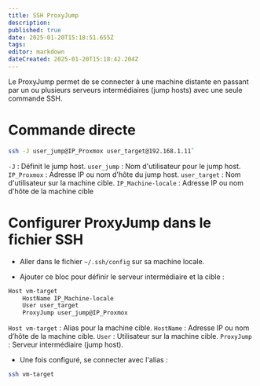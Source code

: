 ```yaml
---
title: SSH ProxyJump
description: 
published: true
date: 2025-01-20T15:18:51.655Z
tags: 
editor: markdown
dateCreated: 2025-01-20T15:18:42.204Z
---
```


Le ProxyJump permet de se connecter à une machine distante en passant par un ou plusieurs serveurs intermédiaires (jump hosts) avec une seule commande SSH.

# Commande directe
```bash
ssh -J user_jump@IP_Proxmox user_target@192.168.1.11`
```

`-J` : Définit le jump host.
`user_jump` : Nom d'utilisateur pour le jump host.
`IP_Proxmox` : Adresse IP ou nom d'hôte du jump host.
`user_target` : Nom d'utilisateur sur la machine cible.
`IP_Machine-locale` : Adresse IP ou nom d'hôte de la machine cible



# Configurer ProxyJump dans le fichier SSH

- Aller dans le fichier `~/.ssh/config` sur sa machine locale.

- Ajouter ce bloc pour définir le serveur intermédiaire et la cible :
```bash
Host vm-target
    HostName IP_Machine-locale
    User user_target
    ProxyJump user_jump@IP_Proxmox
```
`Host vm-target` : Alias pour la machine cible.
 `HostName` : Adresse IP ou nom d’hôte de la machine cible.
 `User` : Utilisateur sur la machine cible.
 `ProxyJump` : Serveur intermédiaire (jump host).
 
 - Une fois configuré, se connecter  avec l'alias :
 ```bash
 ssh vm-target
```
